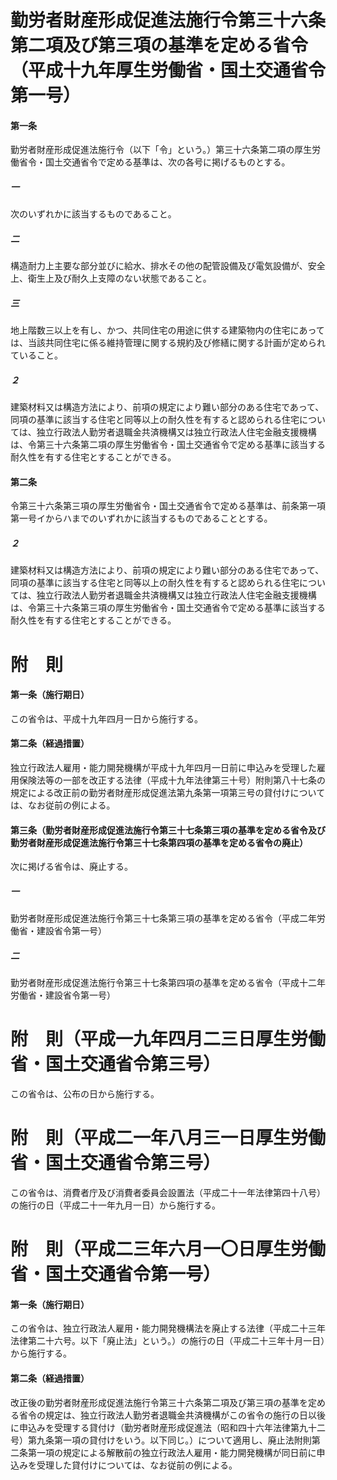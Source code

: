 # 勤労者財産形成促進法施行令第三十六条第二項及び第三項の基準を定める省令（平成十九年厚生労働省・国土交通省令第一号）
#### 第一条
勤労者財産形成促進法施行令（以下「令」という。）第三十六条第二項の厚生労働省令・国土交通省令で定める基準は、次の各号に掲げるものとする。
##### 一
次のいずれかに該当するものであること。
##### 二
構造耐力上主要な部分並びに給水、排水その他の配管設備及び電気設備が、安全上、衛生上及び耐久上支障のない状態であること。
##### 三
地上階数三以上を有し、かつ、共同住宅の用途に供する建築物内の住宅にあっては、当該共同住宅に係る維持管理に関する規約及び修繕に関する計画が定められていること。
##### ２
建築材料又は構造方法により、前項の規定により難い部分のある住宅であって、同項の基準に該当する住宅と同等以上の耐久性を有すると認められる住宅については、独立行政法人勤労者退職金共済機構又は独立行政法人住宅金融支援機構は、令第三十六条第二項の厚生労働省令・国土交通省令で定める基準に該当する耐久性を有する住宅とすることができる。
#### 第二条
令第三十六条第三項の厚生労働省令・国土交通省令で定める基準は、前条第一項第一号イからハまでのいずれかに該当するものであることとする。
##### ２
建築材料又は構造方法により、前項の規定により難い部分のある住宅であって、同項の基準に該当する住宅と同等以上の耐久性を有すると認められる住宅については、独立行政法人勤労者退職金共済機構又は独立行政法人住宅金融支援機構は、令第三十六条第三項の厚生労働省令・国土交通省令で定める基準に該当する耐久性を有する住宅とすることができる。
# 附　則
#### 第一条（施行期日）
この省令は、平成十九年四月一日から施行する。
#### 第二条（経過措置）
独立行政法人雇用・能力開発機構が平成十九年四月一日前に申込みを受理した雇用保険法等の一部を改正する法律（平成十九年法律第三十号）附則第八十七条の規定による改正前の勤労者財産形成促進法第九条第一項第三号の貸付けについては、なお従前の例による。
#### 第三条（勤労者財産形成促進法施行令第三十七条第三項の基準を定める省令及び勤労者財産形成促進法施行令第三十七条第四項の基準を定める省令の廃止）
次に掲げる省令は、廃止する。
##### 一
勤労者財産形成促進法施行令第三十七条第三項の基準を定める省令（平成二年労働省・建設省令第一号）
##### 二
勤労者財産形成促進法施行令第三十七条第四項の基準を定める省令（平成十二年労働省・建設省令第一号）
# 附　則（平成一九年四月二三日厚生労働省・国土交通省令第三号）
この省令は、公布の日から施行する。
# 附　則（平成二一年八月三一日厚生労働省・国土交通省令第三号）
この省令は、消費者庁及び消費者委員会設置法（平成二十一年法律第四十八号）の施行の日（平成二十一年九月一日）から施行する。
# 附　則（平成二三年六月一〇日厚生労働省・国土交通省令第一号）
#### 第一条（施行期日）
この省令は、独立行政法人雇用・能力開発機構法を廃止する法律（平成二十三年法律第二十六号。以下「廃止法」という。）の施行の日（平成二十三年十月一日）から施行する。
#### 第二条（経過措置）
改正後の勤労者財産形成促進法施行令第三十六条第二項及び第三項の基準を定める省令の規定は、独立行政法人勤労者退職金共済機構がこの省令の施行の日以後に申込みを受理する貸付け（勤労者財産形成促進法（昭和四十六年法律第九十二号）第九条第一項の貸付けをいう。以下同じ。）について適用し、廃止法附則第二条第一項の規定による解散前の独立行政法人雇用・能力開発機構が同日前に申込みを受理した貸付けについては、なお従前の例による。
